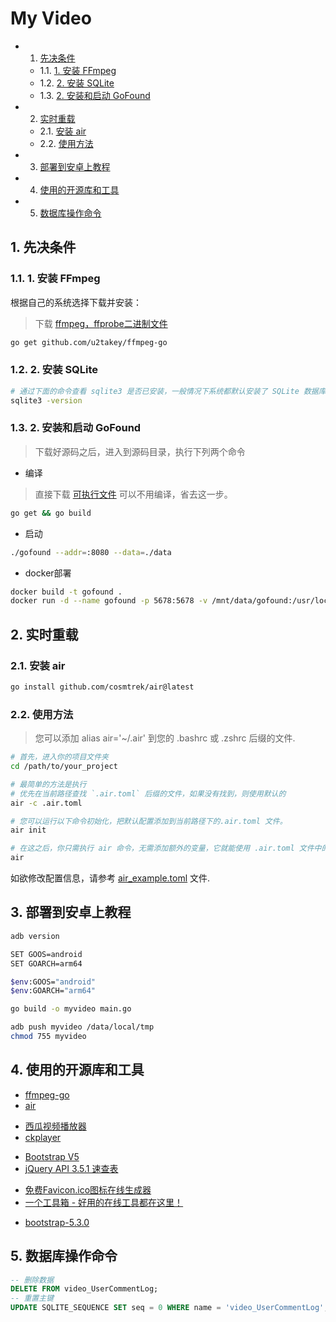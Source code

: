 # My Video

<!-- vscode-markdown-toc -->
* 1. [先决条件](#)
	* 1.1. [1. 安装 FFmpeg](#FFmpeg)
	* 1.2. [2. 安装 SQLite](#SQLite)
	* 1.3. [2. 安装和启动 GoFound](#GoFound)
* 2. [实时重载](#-1)
	* 2.1. [安装 air](#air)
	* 2.2. [使用方法](#-1)
* 3. [部署到安卓上教程](#-1)
* 4. [使用的开源库和工具](#-1)
* 5. [数据库操作命令](#-1)

<!-- vscode-markdown-toc-config
	numbering=true
	autoSave=true
	/vscode-markdown-toc-config -->
<!-- /vscode-markdown-toc -->

##  1. <a name=''></a>先决条件
###  1.1. <a name='FFmpeg'></a>1. 安装 FFmpeg
根据自己的系统选择下载并安装：
> 下载 [ffmpeg，ffprobe二进制文件](https://ffbinaries.com/downloads)
```sh
go get github.com/u2takey/ffmpeg-go
```
###  1.2. <a name='SQLite'></a>2. 安装 SQLite
```sh
# 通过下面的命令查看 sqlite3 是否已安装，一般情况下系统都默认安装了 SQLite 数据库 
sqlite3 -version
```
###  1.3. <a name='GoFound'></a>2. 安装和启动 GoFound
> 下载好源码之后，进入到源码目录，执行下列两个命令
* 编译
> 直接下载 [可执行文件](https://github.com/newpanjing/gofound/releases) 可以不用编译，省去这一步。
```sh
go get && go build 
```
* 启动
```sh
./gofound --addr=:8080 --data=./data
```
* docker部署
```sh
docker build -t gofound .
docker run -d --name gofound -p 5678:5678 -v /mnt/data/gofound:/usr/local/go_found/data gofound:latest
```

##  2. <a name='-1'></a>实时重载
###  2.1. <a name='air'></a>安装 air
```sh
go install github.com/cosmtrek/air@latest
```
###  2.2. <a name='-1'></a>使用方法
> 您可以添加 alias air='~/.air' 到您的 .bashrc 或 .zshrc 后缀的文件.
```sh
# 首先，进入你的项目文件夹
cd /path/to/your_project

# 最简单的方法是执行
# 优先在当前路径查找 `.air.toml` 后缀的文件，如果没有找到，则使用默认的
air -c .air.toml

# 您可以运行以下命令初始化，把默认配置添加到当前路径下的.air.toml 文件。
air init

# 在这之后，你只需执行 air 命令，无需添加额外的变量，它就能使用 .air.toml 文件中的配置了。
air
```
如欲修改配置信息，请参考 [air_example.toml](https://github.com/cosmtrek/air/blob/master/air_example.toml) 文件.

##  3. <a name='-1'></a>部署到安卓上教程
```sh
adb version

SET GOOS=android
SET GOARCH=arm64

$env:GOOS="android"
$env:GOARCH="arm64"

go build -o myvideo main.go

adb push myvideo /data/local/tmp
chmod 755 myvideo
```

##  4. <a name='-1'></a>使用的开源库和工具
* [ffmpeg-go](https://github.com/u2takey/ffmpeg-go)
* [air](https://github.com/cosmtrek/air/blob/master/README-zh_cn.md)

+ [西瓜视频播放器](https://h5player.bytedance.com/)
+ [ckplayer](https://www.ckplayer.com/)

- [Bootstrap V5](https://v5.bootcss.com/)
- [jQuery API 3.5.1 速查表](https://jquery.cuishifeng.cn/index.html)

+ [免费Favicon.ico图标在线生成器](https://www.logosc.cn/logo/favicon)
+ [一个工具箱 - 好用的在线工具都在这里！](http://www.atoolbox.net/)

* [bootstrap-5.3.0](https://v5.bootcss.com/)

##  5. <a name='-1'></a>数据库操作命令
```sql
-- 删除数据
DELETE FROM video_UserCommentLog;
-- 重置主键
UPDATE SQLITE_SEQUENCE SET seq = 0 WHERE name = 'video_UserCommentLog';
```